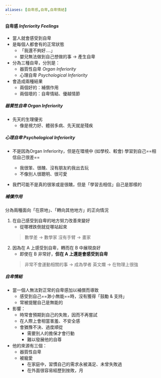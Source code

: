```yaml
---
aliases: [自卑感,自卑,自卑情結]
---
```


#### 自卑感 _Inferiority Feelings_
- 當人就會感受到自卑
- 是每個人都會有的正常狀態
	-  「我還不夠好....」
	- 嬰兒無法做到自己想做的事 -> 產生自卑
- 分為三種自卑，分別是：
	- 器質性自卑 _Organ Inferiority_
	- 心理自卑 _Psychological Inferiority_
- 會造成兩種結果
	- 兩個好的：補償作用
	- 兩個壞的：自卑情結、優越情節
##### 器質性自卑 _Organ Inferiority_
- 先天的生理優劣
	- 像是視力好、體弱多病、先天就是殘疾

##### 心理自卑 _Psychological Inferiority_
- 不是因為Organ Inferiority，但是在環境中 (如學校、較會) 學習到自己==相信自己很差==
	- 我很笨、很醜、沒有朋友約我出去玩
	- 不像別人很聰明、很可愛

- 我們可能不是真的很笨或是很醜，但是「學習去相信」自己是那樣的

##### 補償作用
分為兩種面向「在原地」、「轉向其他地方」的正向情況
1. 在自己感受到自卑的地方努力改善來變好
	- 從哪裡跌倒就從哪站起來
	> 數學差 -> 數學家
	> 沒有手臂 -> 畫家
2. 因為在 A 上感受到自卑，轉而在 B 中展現良好
	- 即使在 B 非常好，**但在 A 上還是會感受到自卑**
	>  非常不會運動相關的事 -> 成為學者
	>  英文爛 -> 在物理上很強
##### 自卑情結
- 當一個人無法對正常的自卑感加以補償而導致
	- 感受到自己==渺小無能==時，沒有獲得「鼓勵 & 支持」
	- 常被提醒自己是無能的
- 影響：
	- 時常會預期到自己的失敗，因而不再嘗試
	- 在人際上會相當害羞、不安全感
	- 會猶豫不決、過度順從
		- 需要別人的擔保才會行動
		- 難以發展他的自尊
- 他的來源有三個：
	- 器質性自卑
	- 被寵愛
		- 在家庭中，習慣自己的需求永被滿足、未曾失敗過
		- 在外面很容易經歷到挫敗，月
